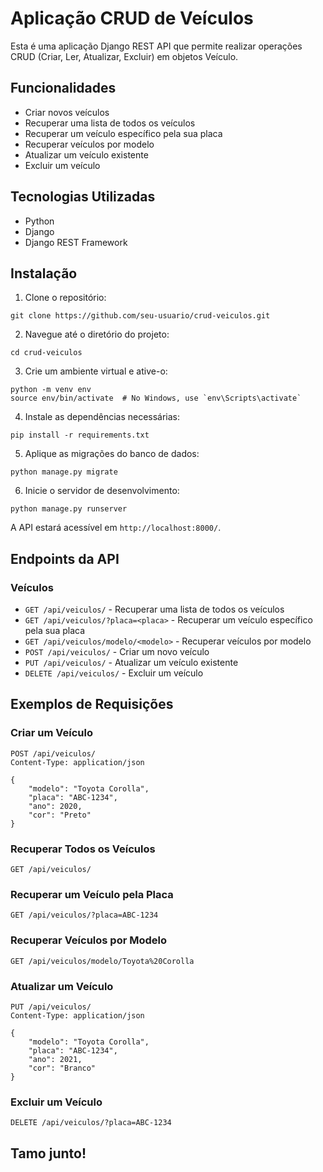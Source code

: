 # Aplicação CRUD de Veículos

Esta é uma aplicação Django REST API que permite realizar operações CRUD (Criar, Ler, Atualizar, Excluir) em objetos Veículo.

## Funcionalidades

- Criar novos veículos
- Recuperar uma lista de todos os veículos
- Recuperar um veículo específico pela sua placa
- Recuperar veículos por modelo
- Atualizar um veículo existente
- Excluir um veículo

## Tecnologias Utilizadas

- Python
- Django
- Django REST Framework

## Instalação

1. Clone o repositório:

```
git clone https://github.com/seu-usuario/crud-veiculos.git
```

2. Navegue até o diretório do projeto:

```
cd crud-veiculos
```

3. Crie um ambiente virtual e ative-o:

```
python -m venv env
source env/bin/activate  # No Windows, use `env\Scripts\activate`
```

4. Instale as dependências necessárias:

```
pip install -r requirements.txt
```

5. Aplique as migrações do banco de dados:

```
python manage.py migrate
```

6. Inicie o servidor de desenvolvimento:

```
python manage.py runserver
```

A API estará acessível em `http://localhost:8000/`.

## Endpoints da API

### Veículos

- `GET /api/veiculos/` - Recuperar uma lista de todos os veículos
- `GET /api/veiculos/?placa=<placa>` - Recuperar um veículo específico pela sua placa
- `GET /api/veiculos/modelo/<modelo>` - Recuperar veículos por modelo
- `POST /api/veiculos/` - Criar um novo veículo
- `PUT /api/veiculos/` - Atualizar um veículo existente
- `DELETE /api/veiculos/` - Excluir um veículo

## Exemplos de Requisições

### Criar um Veículo

```
POST /api/veiculos/
Content-Type: application/json

{
    "modelo": "Toyota Corolla",
    "placa": "ABC-1234",
    "ano": 2020,
    "cor": "Preto"
}
```

### Recuperar Todos os Veículos

```
GET /api/veiculos/
```

### Recuperar um Veículo pela Placa

```
GET /api/veiculos/?placa=ABC-1234
```

### Recuperar Veículos por Modelo

```
GET /api/veiculos/modelo/Toyota%20Corolla
```

### Atualizar um Veículo

```
PUT /api/veiculos/
Content-Type: application/json

{
    "modelo": "Toyota Corolla",
    "placa": "ABC-1234",
    "ano": 2021,
    "cor": "Branco"
}
```

### Excluir um Veículo

```
DELETE /api/veiculos/?placa=ABC-1234
```

## Tamo junto!
